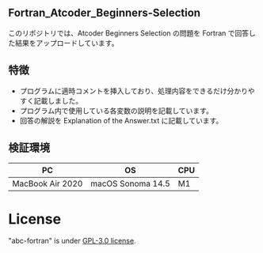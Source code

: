 ## Fortran_Atcoder_Beginners-Selection
このリポジトリでは、Atcoder Beginners Selection の問題を Fortran で回答した結果をアップロードしています。

## 特徴
* プログラムに適時コメントを挿入しており、処理内容をできるだけ分かりやすく記載しました。
* プログラム内で使用している各変数の説明を記載しています。
* 回答の解説を Explanation of the Answer.txt に記載しています。

## 検証環境
|PC|OS|CPU|
|--|--|---|
|MacBook Air 2020|macOS Sonoma 14.5|M1|


# License
"abc-fortran" is under [GPL-3.0 license](https://ja.wikipedia.org/wiki/GNU_General_Public_License).
